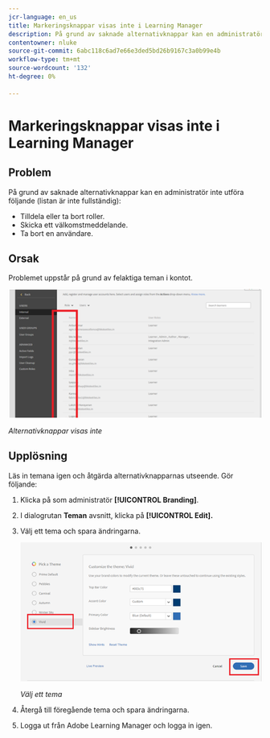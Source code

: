 ```yaml
---
jcr-language: en_us
title: Markeringsknappar visas inte i Learning Manager
description: På grund av saknade alternativknappar kan en administratör inte tilldela eller ta bort roller, skicka ett välkomstmeddelande eller ta bort en användare.
contentowner: nluke
source-git-commit: 6abc118c6ad7e66e3ded5bd26b9167c3a0b99e4b
workflow-type: tm+mt
source-wordcount: '132'
ht-degree: 0%

---
```




# Markeringsknappar visas inte i Learning Manager

## Problem

På grund av saknade alternativknappar kan en administratör inte utföra följande (listan är inte fullständig):

* Tilldela eller ta bort roller.
* Skicka ett välkomstmeddelande.
* Ta bort en användare.

## Orsak

Problemet uppstår på grund av felaktiga teman i kontot.

![](assets/radio-buttons.png)

*Alternativknappar visas inte*

## Upplösning

Läs in temana igen och åtgärda alternativknapparnas utseende. Gör följande:

1. Klicka på som administratör **[!UICONTROL Branding]**.
1. I dialogrutan **Teman** avsnitt, klicka på **[!UICONTROL Edit].**
1. Välj ett tema och spara ändringarna.

   ![](assets/set-themes.png)

   *Välj ett tema*

1. Återgå till föregående tema och spara ändringarna.
1. Logga ut från Adobe Learning Manager och logga in igen.
